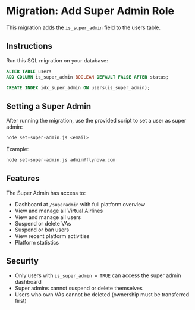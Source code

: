 # Migration: Add Super Admin Role

This migration adds the `is_super_admin` field to the users table.

## Instructions

Run this SQL migration on your database:

```sql
ALTER TABLE users 
ADD COLUMN is_super_admin BOOLEAN DEFAULT FALSE AFTER status;

CREATE INDEX idx_super_admin ON users(is_super_admin);
```

## Setting a Super Admin

After running the migration, use the provided script to set a user as super admin:

```bash
node set-super-admin.js <email>
```

Example:
```bash
node set-super-admin.js admin@flynova.com
```

## Features

The Super Admin has access to:

- Dashboard at `/superadmin` with full platform overview
- View and manage all Virtual Airlines
- View and manage all users
- Suspend or delete VAs
- Suspend or ban users
- View recent platform activities
- Platform statistics

## Security

- Only users with `is_super_admin = TRUE` can access the super admin dashboard
- Super admins cannot suspend or delete themselves
- Users who own VAs cannot be deleted (ownership must be transferred first)
